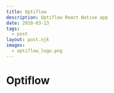 ```yaml
---
title: Optiflow
description: Optiflow React Native app
date: 2018-03-13
tags:
  - post
layout: post.njk
images:
  - optiflow_logo.png
---
```


# Optiflow
